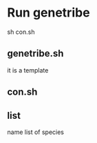 # Run genetribe
sh con.sh


## genetribe.sh
it is a template
## con.sh 

## list
name list of species
